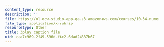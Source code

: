 ```yaml
---
content_type: resource
description: ''
file: https://ol-ocw-studio-app-qa.s3.amazonaws.com/courses/10-34-numerical-methods-applied-to-chemical-engineering-fall-2015/caa7c9692f49596df6c26dad24887b67_KkN_Dk3E2yw.srt
file_type: application/x-subrip
resourcetype: Other
title: 3play caption file
uid: caa7c969-2f49-596d-f6c2-6dad24887b67
---
```

